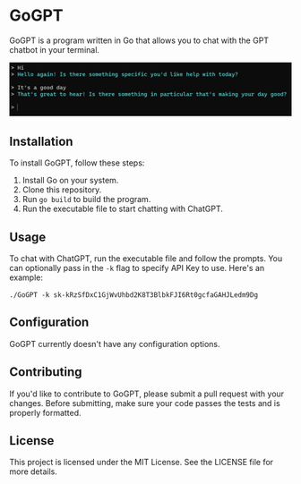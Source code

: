 # GoGPT

GoGPT is a program written in Go that allows you to chat with the GPT chatbot in your terminal.

![GoGPT](screenshot.png)

## Installation

To install GoGPT, follow these steps:
1. Install Go on your system.
2. Clone this repository.
3. Run `go build` to build the program.
4. Run the executable file to start chatting with ChatGPT.

## Usage

To chat with ChatGPT, run the executable file and follow the prompts. You can optionally pass in the `-k` flag to specify API Key to use. Here's an example:
```
./GoGPT -k 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
```

## Configuration

GoGPT currently doesn't have any configuration options.

## Contributing

If you'd like to contribute to GoGPT, please submit a pull request with your changes. Before submitting, make sure your code passes the tests and is properly formatted.

## License

This project is licensed under the MIT License. See the LICENSE file for more details.

